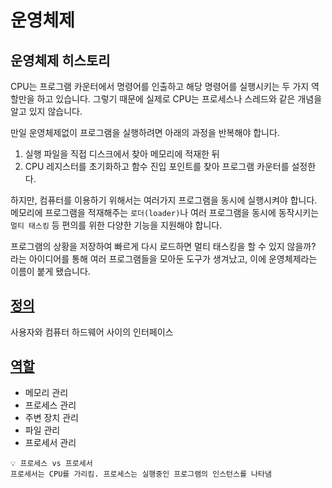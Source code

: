 # 운영체제

## 운영체제 히스토리

CPU는 프로그램 카운터에서 명령어를 인출하고 해당 명령어를 실행시키는 두 가지 역할만을 하고 있습니다. 그렇기 때문에 실제로 CPU는 프로세스나 스레드와 같은 개념을 알고 있지 않습니다. 

만일 운영체제없이 프로그램을 실행하려면 아래의 과정을 반복해야 합니다.

1. 실행 파일을 직접 디스크에서 찾아 메모리에 적재한 뒤
2. CPU 레지스터를 초기화하고 함수 진입 포인트를 찾아 프로그램 카운터를 설정한다.

하지만, 컴퓨터를 이용하기 위해서는 여러가지 프로그램을 동시에 실행시켜야 합니다. 메모리에 프로그램을 적재해주는 `로더(loader)`나 여러 프로그램을 동시에 동작시키는 `멀티 태스킹` 등 편의를 위한 다양한 기능을 지원해야 합니다.

프로그램의 상황을 저장하여 빠르게 다시  로드하면 멀티 태스킹을 할 수 있지 않을까? 라는 아이디어를 통해 여러 프로그램들을 모아둔 도구가 생겨났고, 이에 운영체제라는 
이름이 붙게 됐습니다.


## [정의](https://wikidocs.net/230921)

사용자와 컴퓨터 하드웨어 사이의 인터페이스

## [역할](https://itwiki.kr/w/%EC%9A%B4%EC%98%81%EC%B2%B4%EC%A0%9C#google_vignette)

- 메모리 관리
- 프로세스 관리
- 주변 장치 관리
- 파일 관리
- 프로세서 관리

```
💡 프로세스 vs 프로세서
프로세서는 CPU를 가리킴. 프로세스는 실행중인 프로그램의 인스턴스를 나타냄
```
